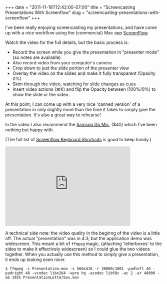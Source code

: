 +++
date = "2011-11-18T12:42:00-07:00"
title = "Screencasting Presentations With Screenflow"
slug = "screencasting-presentations-with-screenflow"
+++



I've been really enjoying screencasting my presentations, and have come
up with a nice workflow using the (commercial) Mac app [ScreenFlow](http://www.telestream.net/screen-flow/).

Watch the video for the full details, but the basic process is:

* Record the screen while you give the presentation in "presenter mode" (so notes are available)
* Also record video from your computer's camera
* Crop down to just the slide portion of the presenter view
* Overlay the video on the slides and make it fully transparent (Opacity 0%)
* Skim through the video, watching for slide changes as cues
* Insert video actions (⌘K) and flip the Opacity between (100%/0%) to
  show the slide or the video.

At this point, I can come up with a very nice 'canned version' of a
presentation in only slightly more than the time it takes to simply give the presentation. It's also a great way to rehearse!

In the video I also recommend the [Samson Go Mic](http://www.amazon.com/gp/product/B001R76D42?ie=UTF8&tag=httpserianet-20&linkCode=shr&camp=213733&creative=393185&creativeASIN=B001R76D42&ref_=sr_1_1&qid=1321651654&sr=8-1), ($40) which I've been nothing but happy with.

(The full list of [Screenflow Keyboard Shortcuts](http://www.telestream.net/pdfs/technical/screenflow-shortcuts.pdf) is good to keep handy.)

<iframe src="http://player.vimeo.com/video/32279774?title=0&amp;byline=0&amp;portrait=0" width="400" height="255" frameborder="0" webkitAllowFullScreen mozallowfullscreen allowFullScreen></iframe>

A technical side note: the video quality in the beginng of the video is a
little off. The actual "presentation" was in 4:3, but the application
demo was widescreen. This meant a bit of `ffmpeg` magic, (attaching
'letterboxes' to the sides to make it effectively widescreen) so I could glue
the two videos together. When you actually use this method to simply
give a presentation, it ends up looking even nicer.

```
$ ffmpeg -i Presentation.mov -s 560x416 -r 30000/1001 -padleft 46 -padright 48 -vcodec libx264 -vpre hq -acodec libf@c -ac 2 -ar 48000 -ab 192k PresentationLetterbox.mov
```
